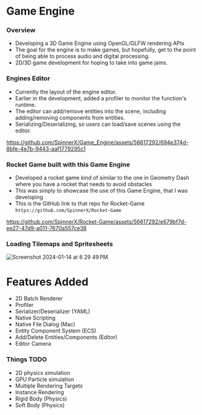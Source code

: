 # Game Engine

### Overview
* Developing a 3D Game Engine using OpenGL/GLFW rendering APIs
* The goal for the engine is to make games, but hopefully, get to the point of being able to process audio and digital processing.
* 2D/3D game development for hoping to take into game jams.

### Engines Editor
* Currently the layout of the engine editor.
* Earlier in the development, added a profiler to monitor the function's runtime.
* The editor can add/remove entities into the scene, including adding/removing components from entities.
* Serializing/Deserializing, so users can load/save scenes using the editor.

https://github.com/SpinnerX/Game_Engine/assets/56617292/694e374d-8bfe-4e7b-9443-aaf1779295c1

### Rocket Game built with this Game Engine
* Developed a rocket game kind of similar to the one in Geometry Dash where you have a rocket that needs to avoid obstacles
* This was simply to showcase the use of this Game Engine, that I was developing
* This is the GitHub link to that repo for Rocket-Game `https://github.com/SpinnerX/Rocket-Game`

https://github.com/SpinnerX/Rocket-Game/assets/56617292/e679bf7d-ee27-47d9-a011-7670a557ce38

### Loading Tilemaps and Spritesheets
![Screenshot 2024-01-14 at 6 29 49 PM](https://github.com/SpinnerX/Game_Engine/assets/56617292/dcd2f9c1-b4e1-408b-bb18-3cb7ce9a13ef)

# Features Added
* 2D Batch Renderer
* Profiler
* Serializer/Deserializer (YAML)
* Native Scripting
* Native File Dialog (Mac)
* Entity Component System (ECS)
* Add/Delete Entities/Components (Editor)
* Editor Camera

### Things TODO
  * 2D physics simulation
  * GPU Particle simulation
  * Multiple Rendering Targets
  * Instance Rendering
  * Rigid Body (Physics)
  * Soft Body (Physics)
